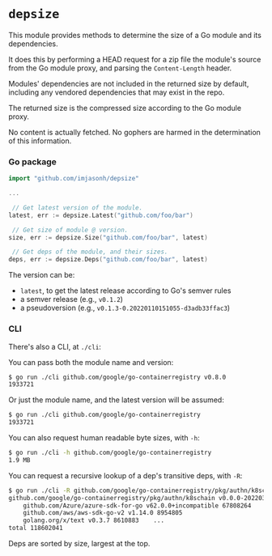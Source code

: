 # `depsize`

This module provides methods to determine the size of a Go module and its dependencies.

It does this by performing a HEAD request for a zip file the module's source
from the Go module proxy, and parsing the `Content-Length` header.

Modules' dependencies are not included in the returned size by default, including any
vendored dependencies that may exist in the repo.

The returned size is the compressed size according to the Go module proxy.

No content is actually fetched. No gophers are harmed in the determination of this information.

### Go package

```go
import "github.com/imjasonh/depsize"

...

 // Get latest version of the module.
latest, err := depsize.Latest("github.com/foo/bar")

 // Get size of module @ version.
size, err := depsize.Size("github.com/foo/bar", latest)

 // Get deps of the module, and their sizes.
deps, err := depsize.Deps("github.com/foo/bar", latest)

```

The version can be:
- `latest`, to get the latest release according to Go's semver rules
- a semver release (e.g., `v0.1.2`)
- a pseudoversion (e.g., `v0.1.3-0.20220110151055-d3adb33ffac3`)

### CLI

There's also a CLI, at `./cli`:

You can pass both the module name and version:

```sh
$ go run ./cli github.com/google/go-containerregistry v0.8.0
1933721
```

Or just the module name, and the latest version will be assumed:

```sh
$ go run ./cli github.com/google/go-containerregistry
1933721
```

You can also request human readable byte sizes, with `-h`:

```sh
$ go run ./cli -h github.com/google/go-containerregistry
1.9 MB
```

You can request a recursive lookup of a dep's transitive deps, with `-R`:

```sh
$ go run ./cli -R github.com/google/go-containerregistry/pkg/authn/k8schain
github.com/google/go-containerregistry/pkg/authn/k8schain v0.0.0-20220328141311-efc62d802606 80033
    github.com/Azure/azure-sdk-for-go v62.0.0+incompatible 67808264
    github.com/aws/aws-sdk-go-v2 v1.14.0 8954805
    golang.org/x/text v0.3.7 8610883    ...
total 118602041
```

Deps are sorted by size, largest at the top.
